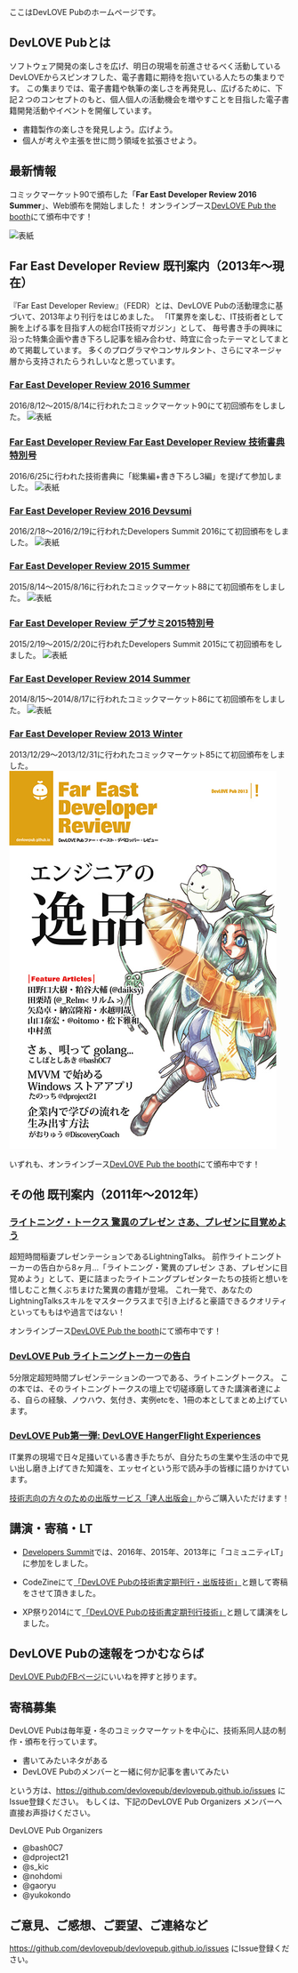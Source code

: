 ここはDevLOVE Pubのホームページです。

## DevLOVE Pubとは

ソフトウェア開発の楽しさを広げ、明日の現場を前進させるべく活動しているDevLOVEからスピンオフした、電子書籍に期待を抱いている人たちの集まりです。
この集まりでは、電子書籍や執筆の楽しさを再発見し、広げるために、下記２つのコンセプトのもと、個人個人の活動機会を増やすことを目指した電子書籍開発活動やイベントを開催しています。

- 書籍製作の楽しさを発見しよう。広げよう。
- 個人が考えや主張を世に問う領域を拡張させよう。

## 最新情報
コミックマーケット90で頒布した「**Far East Developer Review 2016 Summer**」、Web頒布を開始しました！
オンラインブース[DevLOVE Pub the booth](https://devlovepub.booth.pm/items/326381)にて頒布中です！

![表紙](https://raw.github.com/devlovepub/devlovepub.github.io/master/wiki/images/FEDR_series/fedr_c90.png)

## Far East Developer Review 既刊案内（2013年〜現在）

『Far East Developer Review』（FEDR）とは、DevLOVE Pubの活動理念に基づいて、2013年より刊行をはじめました。
 「IT業界を楽しむ、IT技術者として腕を上げる事を目指す人の総合IT技術マガジン」として、
 毎号書き手の興味に沿った特集企画や書き下ろし記事を組み合わせ、時宜に合ったテーマとしてまとめて掲載しています。
多くのプログラマやコンサルタント、さらにマネージャ層から支持されたらうれしいなと思っています。

### [Far East Developer Review 2016 Summer](https://devlovepub.booth.pm/items/326381)
2016/8/12〜2015/8/14に行われたコミックマーケット90にて初回頒布をしました。
![表紙](https://raw.github.com/devlovepub/devlovepub.github.io/master/wiki/images/FEDR_series/fedr_c90.png)


### [Far East Developer Review Far East Developer Review 技術書典 特別号](https://devlovepub.booth.pm/items/326372)
2016/6/25に行われた技術書典に「総集編+書き下ろし3編」を提げて参加しました。
![表紙](https://raw.github.com/devlovepub/devlovepub.github.io/master/wiki/images/FEDR_series/fedr_techbookfest.jpg)


### [Far East Developer Review 2016 Devsumi](https://devlovepub.booth.pm/items/326358)
2016/2/18〜2016/2/19に行われたDevelopers Summit 2016にて初回頒布をしました。
![表紙](https://raw.github.com/devlovepub/devlovepub.github.io/master/wiki/images/FEDR_series/fedr_2016_devsumi.png)

### [Far East Developer Review 2015 Summer](https://devlovepub.booth.pm/items/133594)
2015/8/14〜2015/8/16に行われたコミックマーケット88にて初回頒布をしました。
![表紙](https://raw.github.com/devlovepub/devlovepub.github.io/master/wiki/images/FEDR_series/fedr_c88.png)

### [Far East Developer Review デブサミ2015特別号](https://devlovepub.booth.pm/items/78607)
2015/2/19〜2015/2/20に行われたDevelopers Summit 2015にて初回頒布をしました。
![表紙](https://raw.github.com/devlovepub/devlovepub.github.io/master/wiki/images/FEDR_series/fedr_2015_devsumi.png)

### [Far East Developer Review 2014 Summer](https://devlovepub.booth.pm/items/61822)
2014/8/15〜2014/8/17に行われたコミックマーケット86にて初回頒布をしました。
![表紙](https://raw.github.com/devlovepub/devlovepub.github.io/master/wiki/images/FEDR_series/fedr_c86.png)

### [Far East Developer Review 2013 Winter](https://github.com/devlovepub/devlovepub.github.io/wiki/Far-East-Developer-Review)
2013/12/29〜2013/12/31に行われたコミックマーケット85にて初回頒布をしました。
![表紙](https://raw.githubusercontent.com/devlovepub/devlovepub.github.io/master/wiki/images/Far-East-Developer-Review/FEDR.jpg)

いずれも、オンラインブース[DevLOVE Pub the booth](https://devlovepub.booth.pm/)にて頒布中です！

## その他 既刊案内（2011年〜2012年）

### [ライトニング・トークス 驚異のプレゼン さあ、プレゼンに目覚めよう](https://github.com/devlovepub/devlovepub.github.io/wiki/%E3%83%A9%E3%82%A4%E3%83%88%E3%83%8B%E3%83%B3%E3%82%B0%E3%83%BB%E3%83%88%E3%83%BC%E3%82%AF%E3%82%B9-%E9%A9%9A%E7%95%B0%E3%81%AE%E3%83%97%E3%83%AC%E3%82%BC%E3%83%B3-%E3%81%95%E3%81%82%E3%80%81%E3%83%97%E3%83%AC%E3%82%BC%E3%83%B3%E3%81%AB%E7%9B%AE%E8%A6%9A%E3%82%81%E3%82%88%E3%81%86)

超短時間稲妻プレゼンテーションであるLightningTalks。
前作ライトニングトーカーの告白から8ヶ月…「ライトニング・驚異のプレゼン さあ、プレゼンに目覚めよう」として、更に詰まったライトニングプレゼンターたちの技術と想いを惜しむこと無くぶちまけた驚異の書籍が登場。
これ一発で、あなたのLightningTalksスキルをマスタークラスまで引き上げると豪語できるクオリティといってももはや過言ではない！

オンラインブース[DevLOVE Pub the booth](https://devlovepub.booth.pm/items/4379)にて頒布中です！

### [DevLOVE Pub ライトニングトーカーの告白](https://github.com/devlovepub/devlovepub.github.io/wiki/DevLOVE-Pub-%E3%83%A9%E3%82%A4%E3%83%88%E3%83%8B%E3%83%B3%E3%82%B0%E3%83%88%E3%83%BC%E3%82%AB%E3%83%BC%E3%81%AE%E5%91%8A%E7%99%BD)

5分限定超短時間プレゼンテーションの一つである、ライトニングトークス。
この本では、そのライトニングトークスの壇上で切磋琢磨してきた講演者達による、自らの経験、ノウハウ、気付き、実例etcを、1冊の本としてまとめ上げています。

### [DevLOVE Pub第一弾: DevLOVE HangerFlight Experiences](https://github.com/devlovepub/devlovepub.github.io/wiki/DevLOVE-HangerFlight-Experiences)

IT業界の現場で日々足掻いている書き手たちが、自分たちの生業や生活の中で見い出し磨き上げてきた知識を、エッセイという形で読み手の皆様に語りかけています。

[技術志向の方々のための出版サービス「達人出版会」](http://tatsu-zine.com/books/hangerflight)からご購入いただけます！


## 講演・寄稿・LT

* [Developers Summit](http://event.shoeisha.jp/devsumi/)では、2016年、2015年、2013年に「コミュニティLT」に参加をしました。


* CodeZineにて[「DevLOVE Pubの技術書定期刊行・出版技術」](http://codezine.jp/article/corner/548)と題して寄稿をさせて頂きました。


* XP祭り2014にて[「DevLOVE Pubの技術書定期刊行技術」](http://xpjug.com/xp2014-session-c4/)と題して講演をしました。


## DevLOVE Pubの速報をつかむならば

[DevLOVE PubのFBページ](https://www.facebook.com/devlovepub)にいいねを押すと捗ります。



## 寄稿募集
DevLOVE Pubは毎年夏・冬のコミックマーケットを中心に、技術系同人誌の制作・頒布を行っています。

* 書いてみたいネタがある
* DevLOVE Pubのメンバーと一緒に何か記事を書いてみたい

という方は、https://github.com/devlovepub/devlovepub.github.io/issues にIssue登録ください。
もしくは、下記のDevLOVE Pub Organizers メンバーへ直接お声掛けください。

DevLOVE Pub Organizers

* @bash0C7
* @dproject21
* @s_kic
* @nohdomi
* @gaoryu
* @yukokondo


## ご意見、ご感想、ご要望、ご連絡など

https://github.com/devlovepub/devlovepub.github.io/issues にIssue登録ください。
